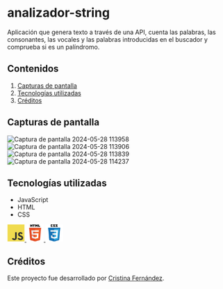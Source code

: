 # analizador-string

Aplicación que genera texto a través de una API, cuenta las palabras, las consonantes, las vocales y las palabras introducidas en el buscador y comprueba si es un palíndromo.

## Contenidos

1. [Capturas de pantalla](#capturas-de-pantalla)
2. [Tecnologías utilizadas](#tecnologías-utilizadas)
3. [Créditos](#créditos)

## Capturas de pantalla

![Captura de pantalla 2024-05-28 113958](https://github.com/CristinaFdezFdez/analizador-string/assets/155740893/93caddcc-3c08-4a97-8bc2-21cd90ee78cd)
![Captura de pantalla 2024-05-28 113906](https://github.com/CristinaFdezFdez/analizador-string/assets/155740893/c0879792-3fc8-48e7-a8ff-5d541196a0dd)
![Captura de pantalla 2024-05-28 113839](https://github.com/CristinaFdezFdez/analizador-string/assets/155740893/25bc49fb-6b79-4989-bb6e-95412abc49ec)
![Captura de pantalla 2024-05-28 114237](https://github.com/CristinaFdezFdez/analizador-string/assets/155740893/ec3d753c-331f-4d3d-8255-d1b0c54d6278)


## Tecnologías utilizadas

- JavaScript
- HTML
- CSS

 <a href="https://developer.mozilla.org/en-US/docs/Web/JavaScript" target="_blank" rel="noreferrer">
  <img src="https://raw.githubusercontent.com/devicons/devicon/master/icons/javascript/javascript-original.svg" alt="JavaScript" width="40" height="40"/>
</a>
<a href="https://www.w3.org/html/" target="_blank" rel="noreferrer">
  <img src="https://raw.githubusercontent.com/devicons/devicon/master/icons/html5/html5-original-wordmark.svg" alt="HTML5" width="40" height="40"/>
</a>
<a href="https://www.w3schools.com/css/" target="_blank" rel="noreferrer">
  <img src="https://raw.githubusercontent.com/devicons/devicon/master/icons/css3/css3-original-wordmark.svg" alt="CSS3" width="40" height="40"/>
</a>

## Créditos

Este proyecto fue desarrollado por [Cristina Fernández](https://github.com/CristinaFdezFdez/).


